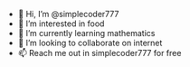 - 👋 Hi, I’m @simplecoder777
- 👀 I’m interested in food
- 🌱 I’m currently learning mathematics
- 💞️ I’m looking to collaborate on internet
- 📫 Reach me out in simplecoder777 for free

<!---
simplecoder777/marqchopz is a ✨ special ✨ repository because its `README.md` (this file) appears on your GitHub profile.
You can click the Preview link to take a look at your changes.
--->
